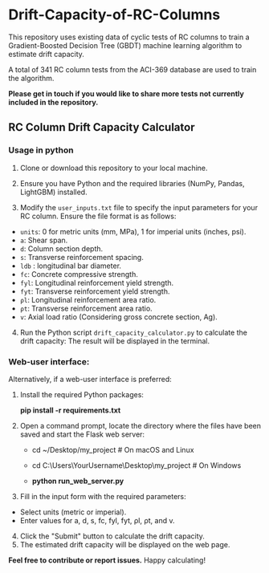 # Drift-Capacity-of-RC-Columns
This repository uses existing data of cyclic tests of RC columns to train a Gradient-Boosted Decision Tree (GBDT) machine learning algorithm to estimate drift capacity. 

A total of 341 RC column tests from the ACI-369 database are used to train the algorithm.

**Please get in touch if you would like to share more tests not currently included in the repository.**

## RC Column Drift Capacity Calculator
### Usage in python

1. Clone or download this repository to your local machine.

2. Ensure you have Python and the required libraries (NumPy, Pandas, LightGBM) installed.

3. Modify the `user_inputs.txt` file to specify the input parameters for your RC column. Ensure the file format is as follows:

- `units`: 0 for metric units (mm, MPa), 1 for imperial units (inches, psi).
- `a`: Shear span.
- `d`: Column section depth.
- `s`: Transverse reinforcement spacing.
- `ldb` : longitudinal bar diameter.
- `fc`: Concrete compressive strength.
- `fyl`: Longitudinal reinforcement yield strength.
- `fyt`: Transverse reinforcement yield strength.
- `ρl`: Longitudinal reinforcement area ratio.
- `ρt`: Transverse reinforcement area ratio.
- `v`: Axial load ratio (Considering gross concrete section, Ag).

4. Run the Python script `drift_capacity_calculator.py` to calculate the drift capacity:
The result will be displayed in the terminal.

### Web-user interface:
Alternatively, if a web-user interface is preferred:

1. Install the required Python packages:
   
   **pip install -r requirements.txt**
3. Open a command prompt, locate the directory where the files have been saved and start the Flask web server:

   - cd ~/Desktop/my_project  # On macOS and Linux
   - cd C:\Users\YourUsername\Desktop\my_project  # On Windows
     
   - **python run_web_server.py**
5. Fill in the input form with the required parameters:

- Select units (metric or imperial).
- Enter values for a, d, s, fc, fyl, fyt, ρl, ρt, and v.

4. Click the "Submit" button to calculate the drift capacity.
5. The estimated drift capacity will be displayed on the web page.

**Feel free to contribute or report issues.**
Happy calculating!
